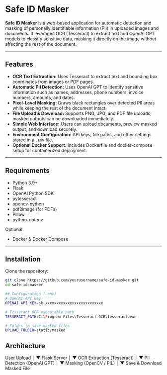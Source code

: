 # Safe ID Masker

**Safe ID Masker** is a web-based application for automatic detection and masking of personally identifiable information (PII) in uploaded images and documents. It leverages OCR (Tesseract) to extract text and OpenAI GPT models to classify sensitive data, masking it directly on the image without affecting the rest of the document.

---

## Features

- **OCR Text Extraction:** Uses Tesseract to extract text and bounding box coordinates from images or PDF pages.
- **Automatic PII Detection:** Uses OpenAI GPT to identify sensitive information such as names, addresses, phone numbers, invoice numbers, amounts, and dates.
- **Pixel-Level Masking:** Draws black rectangles over detected PII areas while keeping the rest of the document intact.
- **File Upload & Download:** Supports PNG, JPG, and PDF file uploads; masked outputs can be downloaded immediately.
- **Simple Web Interface:** Users can upload documents, preview masked output, and download securely.
- **Environment Configuration:** API keys, file paths, and other settings stored in a `.env` file.
- **Optional Docker Support:** Includes Dockerfile and docker-compose setup for containerized deployment.

---

## Requirements

- Python 3.9+
- Flask
- OpenAI Python SDK
- pytesseract
- opencv-python
- pdf2image (for PDFs)
- Pillow
- python-dotenv

Optional:

- Docker & Docker Compose

---

## Installation

Clone the repository:

```bash
git clone https://github.com/yourusername/safe-id-masker.git
cd safe-id-masker

## Configuration (.env)
# OpenAI API key
OPENAI_API_KEY=sk-xxxxxxxxxxxxxxxxxxxxxxxxxx

# Tesseract OCR executable path
TESSERACT_PATH=C:\Program Files\Tesseract-OCR\tesseract.exe

# Folder to save masked files
UPLOAD_FOLDER=static/masked

```

## Architecture

User Upload
     │
     ▼
   Flask Server
     │
     ▼
  OCR Extraction (Tesseract)
     │
     ▼
 PII Detection (OpenAI GPT)
     │
     ▼
   Masking (OpenCV / PIL)
     │
     ▼
 Save & Download Masked File

